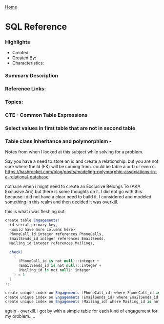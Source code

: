 [Home](../)

# SQL Reference

### Highlights

- Created:
- Created By:
- Characteristics:

### Summary Description

### Reference Links:

### Topics:

### CTE - Common Table Expressions

### Select values in first table that are not in second table

### Table class inheritance and polymorphism -

Notes from when I looked at this subject while solving for a problem.

Say you have a need to store an id and create a relationship. but you are not sure where the Id (FK) will be coming from. could be table a or b or even c.  
https://hashrocket.com/blog/posts/modeling-polymorphic-associations-in-a-relational-database

not sure when i might need to create an Exclusive Belongs To (AKA Exclusive Arc) but there is some thoughts on it. I did not go with this because i did not have a clear need to build it. I considered and modeled something in this realm and then decided it was overkill.

this is what i was fleshing out:

```csharp
create table Engagements(
  id serial primary key,
  <would have more columns here>
  PhoneCall_id integer references PhoneCalls,
  EmailSends_id integer references EmailSends,
  Mailing_id integer references Mailings,

  check(
    (
      (PhoneCall_id is not null)::integer +
      (EmailSends_id is not null)::integer +
      (Mailing_id is not null)::integer
    ) = 1
  )
);

create unique index on Engagements (PhoneCall_id) where PhoneCall_id is not null;
create unique index on Engagements (EmailSends_id) where EmailSends_id is not null;
create unique index on Engagements (Mailing_id) where Mailing_id is not null;
```

again - overkill. i got by with a simple table for each kind of engagement for my problem…..

